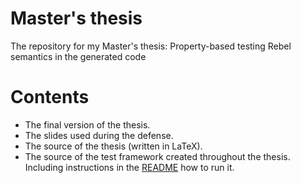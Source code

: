 # Master's thesis
The repository for my Master's thesis: Property-based testing Rebel semantics in the generated code

# Contents
- The final version of the thesis.
- The slides used during the defense.
- The source of the thesis (written in LaTeX).
- The source of the test framework created throughout the thesis. Including instructions in the [README](./Test-framework) how to run it.
